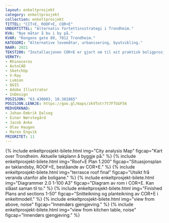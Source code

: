 ```yaml
---
layout: enkeltprosjekt
category: enkeltprosjekt
collection: enkeltprosjekt
TITTEL: "CIT+E, ROOF+E, COR+E"
UNDERTITTEL: "Alternativ fortettinsstrategi i Trondheim."
KVA: "Nye måtar å bu i by på."
KVAR: "Kongens gate 89, 7012 Trondheim."
KATEGORI: "Alternative levemåtar, urbanisering, byutvikling."
NAAR: 2021
TEKST200: "Installasjonen COR+E er gjort om til eit praktisk boligprosjekt. ROOF+E er eit nabolag på eit hustak, med COR+E som grunnprinsipp for boligane i nabolaget.  CIT+E er ei kartlegging av potensielle hustak ein kan byggje på, og gav grunnlaget for ei anna urban byutvekling. <br><br> Bustaden gjer mykje ut av lite plass, og satsar på ei forholdsmessig stor stove med eit dobbelthøgt tak. COR+E er gjort om for å spenne over to etasjar, men funksjonane er framleis stabla. Bustadane er spegla om COR+E, slik at ein potensielt kan setje to saman for ei større leilegheit. <br><br> ROOF+E er eit nabolag på taket av Kongens Gate 89 i Trondheim, eit stort modernistisk murbygg med sentral plassering. Denne konstruksjonen toler fleire etasjar enn bygningen har, og er egna til formålet vårt. Nabolaget har god utsikt, lite innsyn, mykje uteplass og god logistikk. <br><br> CIT+E er ei kartlegging av hustak i Trondheim sentrum. Det er mange tak som er egna for desse nabolaga, og her har vi funne dei vi meiner er gode, både i bysituasjon og i konstruksjon. I tal er det snakk om 85 tak på til saman 80 000m²."
VERKTY:
- Rhinoceros
- AutoCAD
- SketchUp
- V-Ray
- Lumion
- QGIS
- Adobe Illustrator
- InDesign
POSISJON: "63.430003, 10.381865"
POSISJON.LENKJE: https://goo.gl/maps/zkVTotr7t7FTGGF56
MEDVERKNAD: 
- Johan-Embrik Dalseg
- Einar Nørstegård
- Jacob Anke
- Olav Haugen
- Maren Engvik
PRIORITET: 11
---
```

{% include enkeltprosjekt-bilete.html   img="City analysis Map"                 figcap="Kart over Trondheim. Aktuelle takplann å byggje på." %}
{% include enkeltprosjekt-bilete.html   img="Roof+E Plan 1.200"                 figcap="Situasjonsplan av taklandsby, ROOF+E, beståande av COR+E." %}
{% include enkeltprosjekt-bilete.html   img="terrasce roof final"               figcap="Utsikt frå veranda utanfor alle boligane." %}
{% include enkeltprosjekt-bilete.html   img="Diagrammer 2.0 1-100 A3"           figcap="Diagram av rom i COR+E. Kan slåast saman til to." %}
{% include enkeltprosjekt-bilete.html   img="Finished Plans and sections 1-50"  figcap="Snitteikning og planteikning av COR+E i enkeltmodell." %}
{% include enkeltprosjekt-bilete.html   img="view from above, noise"            figcap="Innendørs gjengjeving." %}
{% include enkeltprosjekt-bilete.html   img="view from kitchen table, noise"    figcap="Innendørs gjengjeving." %}
